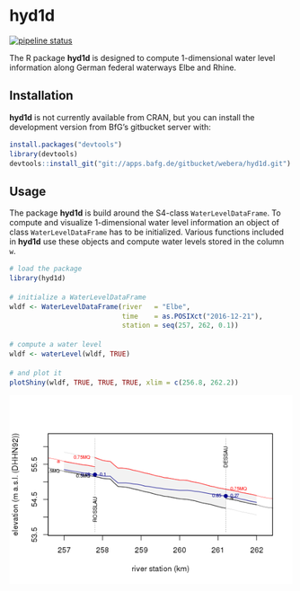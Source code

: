 
<!-- README.md is generated from README.Rmd. Please edit that file -->

# hyd1d

[![pipeline
status](https://git.aqualogy.de/arnd/hyd1d/badges/master/pipeline.svg)](https://git.aqualogy.de/arnd/hyd1d/commits/master)

The R package **hyd1d** is designed to compute 1-dimensional water level
information along German federal waterways Elbe and Rhine.

## Installation

**hyd1d** is not currently available from CRAN, but you can install the
development version from BfG’s gitbucket server with:

``` r
install.packages("devtools")
library(devtools)
devtools::install_git("git://apps.bafg.de/gitbucket/webera/hyd1d.git")
```

## Usage

The package **hyd1d** is build around the S4-class
`WaterLevelDataFrame`. To compute and visualize 1-dimensional water
level information an object of class `WaterLevelDataFrame` has to be
initialized. Various functions included in **hyd1d** use these objects
and compute water levels stored in the column `w`.

``` r
# load the package
library(hyd1d)

# initialize a WaterLevelDataFrame
wldf <- WaterLevelDataFrame(river   = "Elbe",
                            time    = as.POSIXct("2016-12-21"),
                            station = seq(257, 262, 0.1))

# compute a water level
wldf <- waterLevel(wldf, TRUE)

# and plot it
plotShiny(wldf, TRUE, TRUE, TRUE, xlim = c(256.8, 262.2))
```

<img src="README_files/figure-markdown_github/usage-1.png" style="display: block; margin: auto;" />
